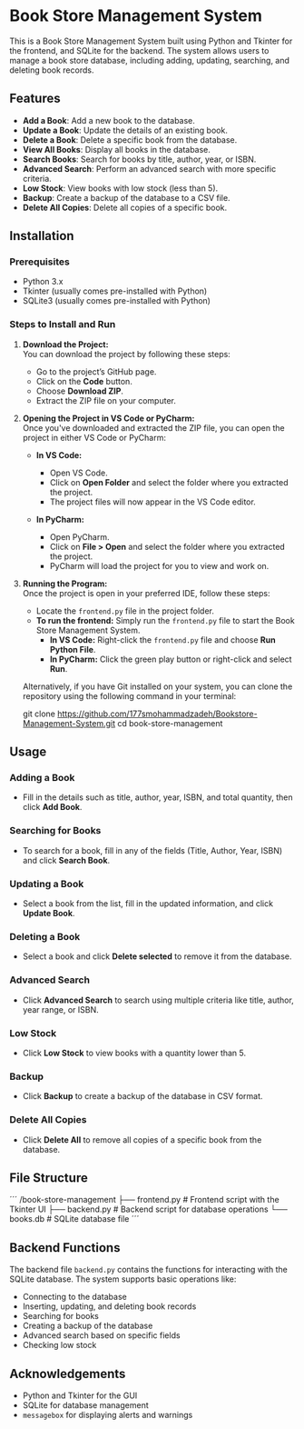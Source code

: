 
# Book Store Management System

This is a Book Store Management System built using Python and Tkinter for the frontend, and SQLite for the backend. 
The system allows users to manage a book store database, including adding, updating, searching, and deleting book records.

## Features

- **Add a Book**: Add a new book to the database.
- **Update a Book**: Update the details of an existing book.
- **Delete a Book**: Delete a specific book from the database.
- **View All Books**: Display all books in the database.
- **Search Books**: Search for books by title, author, year, or ISBN.
- **Advanced Search**: Perform an advanced search with more specific criteria.
- **Low Stock**: View books with low stock (less than 5).
- **Backup**: Create a backup of the database to a CSV file.
- **Delete All Copies**: Delete all copies of a specific book.

## Installation

### Prerequisites
- Python 3.x
- Tkinter (usually comes pre-installed with Python)
- SQLite3 (usually comes pre-installed with Python)

### Steps to Install and Run

1. **Download the Project:**  
   You can download the project by following these steps:  

   - Go to the project’s GitHub page.
   - Click on the **Code** button.
   - Choose **Download ZIP**.
   - Extract the ZIP file on your computer.

2. **Opening the Project in VS Code or PyCharm:**  
   Once you've downloaded and extracted the ZIP file, you can open the project in either VS Code or PyCharm:

   - **In VS Code:**  
     - Open VS Code.
     - Click on **Open Folder** and select the folder where you extracted the project.
     - The project files will now appear in the VS Code editor.

   - **In PyCharm:**  
     - Open PyCharm.
     - Click on **File > Open** and select the folder where you extracted the project.
     - PyCharm will load the project for you to view and work on.

3. **Running the Program:**  
   Once the project is open in your preferred IDE, follow these steps:  

   - Locate the `frontend.py` file in the project folder.
   - **To run the frontend:** Simply run the `frontend.py` file to start the Book Store Management System.
     - **In VS Code:** Right-click the `frontend.py` file and choose **Run Python File**.
     - **In PyCharm:** Click the green play button or right-click and select **Run**.

   Alternatively, if you have Git installed on your system, you can clone the repository using the following command in your terminal:

   git clone https://github.com/177smohammadzadeh/Bookstore-Management-System.git
   cd book-store-management

## Usage

### Adding a Book
- Fill in the details such as title, author, year, ISBN, and total quantity, then click **Add Book**.

### Searching for Books
- To search for a book, fill in any of the fields (Title, Author, Year, ISBN) and click **Search Book**.

### Updating a Book
- Select a book from the list, fill in the updated information, and click **Update Book**.

### Deleting a Book
- Select a book and click **Delete selected** to remove it from the database.

### Advanced Search
- Click **Advanced Search** to search using multiple criteria like title, author, year range, or ISBN.

### Low Stock
- Click **Low Stock** to view books with a quantity lower than 5.

### Backup
- Click **Backup** to create a backup of the database in CSV format.

### Delete All Copies
- Click **Delete All** to remove all copies of a specific book from the database.

## File Structure

´´´
/book-store-management
├── frontend.py    # Frontend script with the Tkinter UI
├── backend.py     # Backend script for database operations
└── books.db       # SQLite database file
´´´


## Backend Functions

The backend file `backend.py` contains the functions for interacting with the SQLite database. The system supports basic operations like:

- Connecting to the database
- Inserting, updating, and deleting book records
- Searching for books
- Creating a backup of the database
- Advanced search based on specific fields
- Checking low stock

## Acknowledgements

- Python and Tkinter for the GUI
- SQLite for database management
- `messagebox` for displaying alerts and warnings
